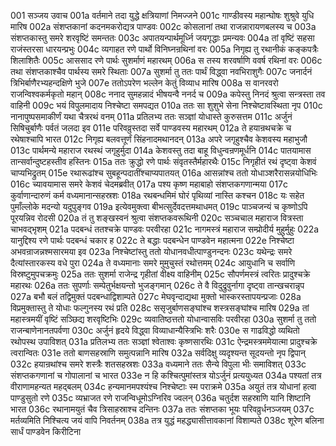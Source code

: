 001  सञ्जय उवाच
001a वर्तमाने तदा युद्धे क्षत्रियाणां निमज्जने
001c गाण्डीवस्य महान्घोषः शुश्रुवे युधि मारिष
002a संशप्तकानां कदनमकरोद्यत्र पाण्डवः
002c कोसलानां तथा राजन्नारायणबलस्य च
003a संशप्तकास्तु समरे शरवृष्टिं समन्ततः
003c अपातयन्पार्थमूर्ध्नि जयगृद्धाः प्रमन्यवः
004a तां वृष्टिं सहसा राजंस्तरसा धारयन्प्रभुः
004c व्यगाहत रणे पार्थो विनिघ्नन्रथिनां वरः
005a निगृह्य तु रथानीकं कङ्कपत्रैः शिलाशितैः
005c आससाद रणे पार्थः सुशर्माणं महारथम्
006a स तस्य शरवर्षाणि ववर्ष रथिनां वरः
006c तथा संशप्तकाश्चैव पार्थस्य समरे स्थिताः
007a सुशर्मा तु ततः पार्थं विद्ध्वा नवभिराशुगैः
007c जनार्दनं त्रिभिर्बाणैरभ्यहन्दक्षिणे भुजे
007e ततोऽपरेण भल्लेन केतुं विव्याध मारिष
008a स वानरवरो राजन्विश्वकर्मकृतो महान्
008c ननाद सुमहन्नादं भीषयन्वै ननर्द च
009a कपेस्तु निनदं श्रुत्वा सन्त्रस्ता तव वाहिनी
009c भयं विपुलमादाय निश्चेष्टा समपद्यत
010a ततः सा शुशुभे सेना निश्चेष्टावस्थिता नृप
010c नानापुष्पसमाकीर्णं यथा चैत्ररथं वनम्
011a प्रतिलभ्य ततः सञ्ज्ञां योधास्ते कुरुसत्तम
011c अर्जुनं सिषिचुर्बाणैः पर्वतं जलदा इव
011e परिवव्रुस्तदा सर्वे पाण्डवस्य महारथम्
012a ते हयान्रथचक्रे च रथेषाश्चापि भारत
012c निगृह्य बलवत्तूर्णं सिंहनादमथानदन्
013a अपरे जगृहुश्चैव केशवस्य महाभुजौ
013c पार्थमन्ये महाराज रथस्थं जगृहुर्मुदा
014a केशवस्तु तदा बाहू विधुन्वन्रणमूर्धनि
014c पातयामास तान्सर्वान्दुष्टहस्तीव हस्तिनः
015a ततः क्रुद्धो रणे पार्थः संवृतस्तैर्महारथैः
015c निगृहीतं रथं दृष्ट्वा केशवं चाप्यभिद्रुतम्
015e रथारूढांश्च सुबहून्पदातींश्चाप्यपातयत्
016a आसन्नांश्च ततो योधाञ्शरैरासन्नयोधिभिः
016c च्यावयामास समरे केशवं चेदमब्रवीत्
017a पश्य कृष्ण महाबाहो संशप्तकगणान्मया
017c कुर्वाणान्दारुणं कर्म वध्यमानान्सहस्रशः
018a रथबन्धमिमं घोरं पृथिव्यां नास्ति कश्चन
018c यः सहेत पुमाँल्लोके मदन्यो यदुपुङ्गव
019a इत्येवमुक्त्वा बीभत्सुर्देवदत्तमथाधमत्
019c पाञ्चजन्यं च कृष्णोऽपि पूरयन्निव रोदसी
020a तं तु शङ्खस्वनं श्रुत्वा संशप्तकवरूथिनी
020c सञ्चचाल महाराज वित्रस्ता चाभवद्भृशम्
021a पदबन्धं ततश्चक्रे पाण्डवः परवीरहा
021c नागमस्त्रं महाराज सम्प्रोदीर्य मुहुर्मुहुः
022a यानुद्दिश्य रणे पार्थः पदबन्धं चकार ह
022c ते बद्धाः पदबन्धेन पाण्डवेन महात्मना
022e निश्चेष्टा अभवन्राजन्नश्मसारमया इव
023a निश्चेष्टांस्तु ततो योधानवधीत्पाण्डुनन्दनः
023c यथेन्द्रः समरे दैत्यांस्तारकस्य वधे पुरा
024a ते वध्यमानाः समरे मुमुचुस्तं रथोत्तमम्
024c आयुधानि च सर्वाणि विस्रष्टुमुपचक्रमुः
025a ततः सुशर्मा राजेन्द्र गृहीतां वीक्ष्य वाहिनीम्
025c सौपर्णमस्त्रं त्वरितः प्रादुश्चक्रे महारथः
026a ततः सुपर्णाः सम्पेतुर्भक्षयन्तो भुजङ्गमान्
026c ते वै विदुद्रुवुर्नागा दृष्ट्वा तान्खचरान्नृप
027a बभौ बलं तद्विमुक्तं पदबन्धाद्विशाम्पते
027c मेघवृन्दाद्यथा मुक्तो भास्करस्तापयन्प्रजाः
028a विप्रमुक्तास्तु ते योधाः फल्गुनस्य रथं प्रति
028c ससृजुर्बाणसङ्घांश्च शस्त्रसङ्घांश्च मारिष
029a तां महास्त्रमयीं वृष्टिं सञ्छिद्य शरवृष्टिभिः
029c व्यवातिष्ठत्ततो योधान्वासविः परवीरहा
030a सुशर्मा तु ततो राजन्बाणेनानतपर्वणा
030c अर्जुनं हृदये विद्ध्वा विव्याधान्यैस्त्रिभिः शरैः
030e स गाढविद्धो व्यथितो रथोपस्थ उपाविशत्
031a प्रतिलभ्य ततः सञ्ज्ञां श्वेताश्वः कृष्णसारथिः
031c ऐन्द्रमस्त्रममेयात्मा प्रादुश्चक्रे त्वरान्वितः
031e ततो बाणसहस्राणि समुत्पन्नानि मारिष
032a सर्वदिक्षु व्यदृश्यन्त सूदयन्तो नृप द्विपान्
032c हयान्रथांश्च समरे शस्त्रैः शतसहस्रशः
033a वध्यमाने ततः सैन्ये विपुला भीः समाविशत्
033c संशप्तकगणानां च गोपालानां च भारत
033e न हि कश्चित्पुमांस्तत्र योऽर्जुनं प्रत्ययुध्यत
034a पश्यतां तत्र वीराणामहन्यत महद्बलम्
034c हन्यमानमपश्यंश्च निश्चेष्टाः स्म पराक्रमे
035a अयुतं तत्र योधानां हत्वा पाण्डुसुतो रणे
035c व्यभ्राजत रणे राजन्विधूमोऽग्निरिव ज्वलन्
036a चतुर्दश सहस्राणि यानि शिष्टानि भारत
036c रथानामयुतं चैव त्रिसाहस्राश्च दन्तिनः
037a ततः संशप्तका भूयः परिवव्रुर्धनञ्जयम्
037c मर्तव्यमिति निश्चित्य जयं वापि निवर्तनम्
038a तत्र युद्धं महद्ध्यासीत्तावकानां विशाम्पते
038c शूरेण बलिना सार्धं पाण्डवेन किरीटिना


